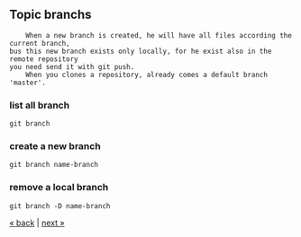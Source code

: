 ## Topic branchs
```
	When a new branch is created, he will have all files according the current branch,
bus this new branch exists only locally, for he exist also in the remote repository
you need send it with git push.
	When you clones a repository, already comes a default branch 'master'.
```

### list all branch
	git branch
### create a new branch
	git branch name-branch
### remove a local branch
	git branch -D name-branch

[&laquo; back](https://github.com/MRCardoso/git-code/blob/master/topics/push.md) |
[next &raquo;](https://github.com/MRCardoso/git-code/blob/master/topics/checkout.md)
